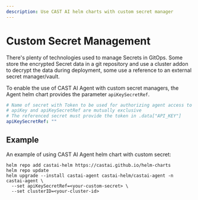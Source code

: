 ```yaml
---
description: Use CAST AI helm charts with custom secret manager
---
```


# Custom Secret Management

There's plenty of technologies used to manage Secrets in GitOps.
Some store the encrypted Secret data in a git repository
and use a cluster addon to decrypt the data during deployment,
some use a reference to an external secret manager/vault.

To enable the use of CAST AI Agent with custom secret managers,
the Agent helm chart provides the parameter `apiKeySecretRef`.

```yaml
# Name of secret with Token to be used for authorizing agent access to the API
# apiKey and apiKeySecretRef are mutually exclusive
# The referenced secret must provide the token in .data["API_KEY"]
apiKeySecretRef: ""
```

## Example

An example of using CAST AI Agent helm chart with custom secret:

```shell
helm repo add castai-helm https://castai.github.io/helm-charts
helm repo update
helm upgrade --install castai-agent castai-helm/castai-agent -n castai-agent \
  --set apiKeySecretRef=<your-custom-secret> \
  --set clusterID=<your-cluster-id>
```
